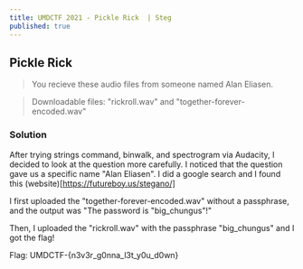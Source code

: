 ```yaml
---
title: UMDCTF 2021 - Pickle Rick  | Steg
published: true
---
```


## [](#header-2)Pickle Rick

> You recieve these audio files from someone named Alan Eliasen.

> Downloadable files: "rickroll.wav" and "together-forever-encoded.wav"

### [](#header-3)Solution

After trying strings command, binwalk, and spectrogram via Audacity, I decided to look at the question more carefully.
I noticed that the question gave us a specific name "Alan Eliasen". I did a google search and I found this (website)[https://futureboy.us/stegano/]

I first uploaded the "together-forever-encoded.wav" without a passphrase, and the output was "The password is "big_chungus"!"

Then, I uploaded the "rickroll.wav" with the passphrase "big_chungus" and I got the flag!

Flag: UMDCTF-{n3v3r_g0nna_l3t_y0u_d0wn}


